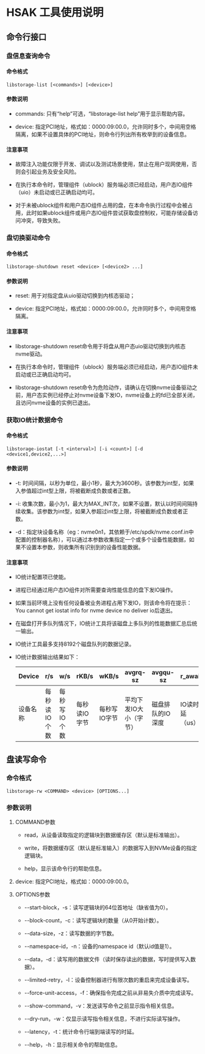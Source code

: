 # HSAK 工具使用说明

## 命令行接口

### 盘信息查询命令

#### 命令格式

```shell
libstorage-list [<commands>] [<device>]
```

#### 参数说明

- commands: 只有“help”可选，“libstorage-list help”用于显示帮助内容。

- device: 指定PCI地址，格式如：0000:09:00.0，允许同时多个，中间用空格隔离，如果不设置具体的PCI地址，则命令行列出所有枚举到的设备信息。

#### 注意事项

- 故障注入功能仅限于开发、调试以及测试场景使用，禁止在用户现网使用，否则会引起业务及安全风险。

- 在执行本命令时，管理组件（ublock）服务端必须已经启动，用户态IO组件（uio）未启动或已正确启动均可。

- 对于未被ublock组件和用户态IO组件占用的盘，在本命令执行过程中会被占用，此时如果ublock组件或用户态IO组件尝试获取盘控制权，可能存储设备访问冲突，导致失败。

### 盘切换驱动命令

#### 命令格式

```shell
libstorage-shutdown reset <device> [<device2> ...]
```

#### 参数说明

- reset: 用于对指定盘从uio驱动切换到内核态驱动；

- device: 指定PCI地址，格式如：0000:09:00.0，允许同时多个，中间用空格隔离。

#### 注意事项

- libstorage-shutdown reset命令用于将盘从用户态uio驱动切换到内核态nvme驱动。

- 在执行本命令时，管理组件（ublock）服务端必须已经启动，用户态IO组件未启动或已正确启动均可。

- libstorage-shutdown reset命令为危险动作，请确认在切换nvme设备驱动之前，用户态实例已经停止对nvme设备下发IO，nvme设备上的fd已全部关闭，且访问nvme设备的实例已退出。

### 获取IO统计数据命令

#### 命令格式

```shell
libstorage-iostat [-t <interval>] [-i <count>] [-d <device1,device2,...>]
```

#### 参数说明

- -t: 时间间隔，以秒为单位，最小1秒，最大为3600秒。该参数为int型，如果入参值超过int型上限，将被截断成负数或者正数。

- -i: 收集次数，最小为1，最大为MAX_INT次，如果不设置，默认以时间间隔持续收集。该参数为int型，如果入参超过int型上限，将被截断成负数或者正数。

- -d：指定块设备名称（eg：nvme0n1，其依赖于/etc/spdk/nvme.conf.in中配置的控制器名称），可以通过本参数收集指定一个或多个设备性能数据，如果不设置本参数，则收集所有识别到的设备性能数据。

#### 注意事项

- IO统计配置项已使能。

- 进程已经通过用户态IO组件对所需要查询性能信息的盘下发IO操作。

- 如果当前环境上没有任何设备被业务进程占用下发IO，则该命令将在提示：You cannot get iostat info for nvme device no deliver io后退出。

- 在磁盘打开多队列情况下，IO统计工具将该磁盘上多队列的性能数据汇总后统一输出。

- IO统计工具最多支持8192个磁盘队列的数据记录。

- IO统计数据输出结果如下：
  
  | Device | r/s     | w/s     | rKB/s   | wKB/s   | avgrq-sz     | avgqu-sz  | r_await   | w_await   | await      | svctm        | util% | poll-n |
  | ------ | ------- | ------- | ------- | ------- | ------------ | --------- | --------- | --------- | ---------- | ------------ | ----- | ------ |
  | 设备名称   | 每秒读IO个数 | 每秒写IO个数 | 每秒读IO字节 | 每秒写IO字节 | 平均下发IO大小（字节） | 磁盘排队的IO深度 | IO读时延（us） | IO写时延（us） | 读写平均时延（us） | 单个IO处理时延（us） | 设备利用率 | 轮询超时次数 |

## 盘读写命令

### 命令格式

```shell
libstorage-rw <COMMAND> <device> [OPTIONS...]
```

### 参数说明

1. COMMAND参数
  
    - read，从设备读取指定的逻辑块到数据缓存区（默认是标准输出）。
    
    - write，将数据缓存区（默认是标准输入）的数据写入到NVMe设备的指定逻辑块。
    
    - help，显示该命令行的帮助信息。

2. device: 指定PCI地址，格式如：0000:09:00.0。

3. OPTIONS参数
  
    - --start-block，-s：读写逻辑块的64位首地址（缺省值为0）。
    
    - --block-count，-c：读写逻辑块的数量（从0开始计数）。
    
    - --data-size，-z：读写数据的字节数。
    
    - --namespace-id，-n：设备的namespace id（默认id值是1）。
    
    - --data，-d：读写用的数据文件（读时保存读出的数据，写时提供写入数据）。
    
    - --limited-retry，-l：设备控制器进行有限次数的重启来完成设备读写。
    
    - --force-unit-access，-f：确保指令完成之前从非易失介质中完成读写。
    
    - --show-command，-v：发送读写命令之前显示指令相关信息。
    
    - --dry-run，-w：仅显示读写指令相关信息，不进行实际读写操作。
    
    - --latency，-t：统计命令行端到端读写的时延。
    
    - --help，-h：显示相关命令的帮助信息。
